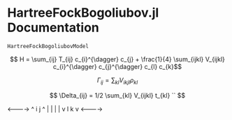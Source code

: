 # HartreeFockBogoliubov.jl Documentation

```docs
HartreeFockBogoliubovModel
```


```math
  H =  \sum_{ij} T_{ij} c_{i}^{\dagger} c_{j}
     + \frac{1}{4} \sum_{ijkl} V_{ijkl} c_{i}^{\dagger} c_{j}^{\dagger} c_{l} c_{k}
````

```math
  \Gamma_{ij} = \sum_{kl} V_{ikjl} \rho_{kl}
```

```math
  \Delta_{ij} = 1/2 \sum_{kl} V_{ijkl} t_{kl}
``

```
  <---->
^ i    j ^
|        |
|        |
v l    k v
  <---->
```
